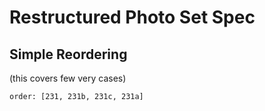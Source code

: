 # Restructured Photo Set Spec

## Simple Reordering
(this covers few very cases)

```
order: [231, 231b, 231c, 231a]
```
